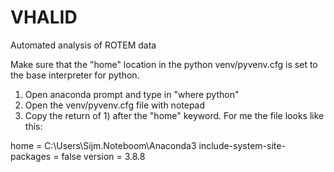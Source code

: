 # VHALID 
Automated analysis of ROTEM data

Make sure that the "home" location in the python venv/pyvenv.cfg is set to the base interpreter for python. 
1) Open anaconda prompt and type in "where python"
2) Open the venv/pyvenv.cfg file with notepad
2) Copy the return of 1) after the "home" keyword. For me the file looks like this:

home = C:\Users\Sijm.Noteboom\Anaconda3
include-system-site-packages = false
version = 3.8.8
